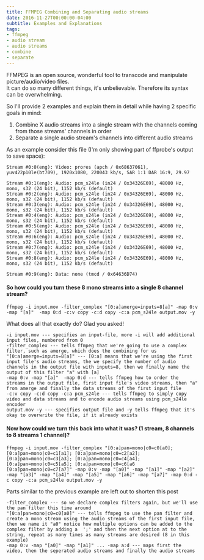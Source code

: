 ```yaml
---
title: FFMPEG Combining and Separating audio streams
date: 2016-11-27T00:00:00-04:00
subtitle: Examples and Explanations
tags:
- ffmpeg
- audio stream
- audio streams
- combine
- separate
---
```

FFMPEG is an open source, wonderful tool to transcode and manipulate picture/audio/video files.  
It can do so many different things, it's unbelievable. Therefore its syntax can be overwhelming.  

So I'll provide 2 examples and explain them in detail while having 2 specific goals in mind:  
1. Combine X audio streams into a single stream with the channels coming from those streams' channels in order  
2. Separate a single audio stream's channels into different audio streams  

As an example consider this file (I'm only showing part of ffprobe's output to save space):  

```
Stream #0:0(eng): Video: prores (apch / 0x68637061), yuv422p10le(bt709), 1920x1080, 220043 kb/s, SAR 1:1 DAR 16:9, 29.97

Stream #0:1(eng): Audio: pcm_s24le (in24 / 0x34326E69), 48000 Hz, mono, s32 (24 bit), 1152 kb/s (default)
Stream #0:2(eng): Audio: pcm_s24le (in24 / 0x34326E69), 48000 Hz, mono, s32 (24 bit), 1152 kb/s (default)
Stream #0:3(eng): Audio: pcm_s24le (in24 / 0x34326E69), 48000 Hz, mono, s32 (24 bit), 1152 kb/s (default)
Stream #0:4(eng): Audio: pcm_s24le (in24 / 0x34326E69), 48000 Hz, mono, s32 (24 bit), 1152 kb/s (default)
Stream #0:5(eng): Audio: pcm_s24le (in24 / 0x34326E69), 48000 Hz, mono, s32 (24 bit), 1152 kb/s (default)
Stream #0:6(eng): Audio: pcm_s24le (in24 / 0x34326E69), 48000 Hz, mono, s32 (24 bit), 1152 kb/s (default)
Stream #0:7(eng): Audio: pcm_s24le (in24 / 0x34326E69), 48000 Hz, mono, s32 (24 bit), 1152 kb/s (default)
Stream #0:8(eng): Audio: pcm_s24le (in24 / 0x34326E69), 48000 Hz, mono, s32 (24 bit), 1152 kb/s (default)

Stream #0:9(eng): Data: none (tmcd / 0x64636D74)
```

#### So how could you turn these 8 mono streams into a single 8 channel stream?  

```
ffmpeg -i input.mov -filter_complex "[0:a]amerge=inputs=8[a]" -map 0:v -map "[a]"  -map 0:d -c:v copy -c:d copy -c:a pcm_s24le output.mov -y
```

What does all that exactly do? Glad you asked!

```
-i input.mov --- specifies an input-file, more -i will add additional input files, numbered from 0
-filter_complex --- tells ffmpeg that we're going to use a complex filter, such as amerge, which does the combining for us
"[0:a]amerge=inputs=8[a]" --- [0:a] means that we're using the first input file's audio streams, the we specify the number of audio channels in the output file with inputs=8, then we finally name the output of this filter "a" with [a]
-map 0:v -map "[a]"  -map 0:d --- tells ffmpeg how to order the streams in the output file, first input file's video streams, then "a" from amerge and finally the data streams of the first input file
-c:v copy -c:d copy -c:a pcm_s24le --- tells ffmpeg to simply copy video and data streams and to encode audio streams using pcm_s24le encoder
output.mov -y --- specifies output file and -y tells ffmpeg that it's okay to overwrite the file, if it already exists
```

#### Now how could we turn this back into what it was? (1 stream, 8 channels to 8 streams 1 channel)?  

```
ffmpeg -i input.mov -filter_complex "[0:a]pan=mono|c0=c0[a0]; [0:a]pan=mono|c0=c1[a1]; [0:a]pan=mono|c0=c2[a2]; [0:a]pan=mono|c0=c3[a3]; [0:a]pan=mono|c0=c4[a4]; [0:a]pan=mono|c0=c5[a5]; [0:a]pan=mono|c0=c6[a6 [0:a]pan=mono|c0=c7[a7]" -map 0:v -map "[a0]" -map "[a1]" -map "[a2]" -map "[a3]" -map "[a4]" -map "[a5]" -map "[a6]" -map "[a7]" -map 0:d -c copy -c:a pcm_s24le output.mov -y
```

Parts similar to the previous example are left out to shorten this post

```
-filter_complex --- so we declare complex filters again, but we'll use the pan filter this time around
"[0:a]pan=mono|c0=c0[a0]" --- tells ffmpeg to use the pan filter and create a mono stream using the audio streams of the first input file, then we name it "a0" notice how multiple options can be added to the complex filter by adding a  ';' and then the next option at to the string, repeat as many times as many streams are desired (8 in this example)
-map 0:v -map "[a0]" -map "[a1]" ... -map a:d --- maps first the video, then the seperated audio streams and finally the audio streams
```
